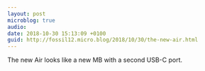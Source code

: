 ```yaml
---
layout: post
microblog: true
audio: 
date: 2018-10-30 15:13:09 +0100
guid: http://fossil12.micro.blog/2018/10/30/the-new-air.html
---
```

The new Air looks like a new MB with a second USB-C port.
